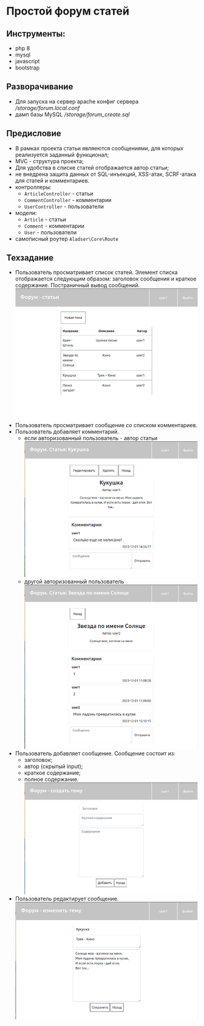 # Простой форум статей

## Инструменты:
- php 8
- mysql
- javascript
- bootstrap

## Разворачивание
- Для запуска на сервер apache конфиг сервера */storage/forum.local.conf*
- дамп базы MySQL */storage/forum_create.sql*

## Предисловие
* В рамках проекта статьи являеются сообщениями, для которых реализуется заданный функционал;
* MVC - структура проекта;
* Для удобства в списке статей отображается автор статьи;
* не внедрена защита данных от SQL-инъекций, XSS-атак, SCRF-атака для статей и комментариев.
* контроллеры:
    + ``ArticleController`` - статьи
    + ``CommentController`` - комментарии
    + ``UserController`` - пользователи
* модели:
    + ``Article`` - статьи
    + ``Comment`` - комментарии
    + ``User`` - пользователи
* самописный роутер ``Aladser\Core\Route``

## Техзадание
+ Пользователь просматривает список статей. Элемент списка отображается
следующим образом: заголовок сообщения и краткое содержание. Постраничный вывод сообщений.
![список статей](/storage/images/articles.png)
+ Пользователь просматривает сообщение со списком комментариев.
+ Пользователь добавляет комментарий.
    * если авторизованный пользователь - автор статьи
![список статей](/storage/images/show%20my.png)
    * другой авторизованный пользователь
![список статей](/storage/images/show.png)
+ Пользователь добавляет сообщение. Сообщение состоит из:
    * заголовок;
    * автор (скрытый input);
    * краткое содержание;
    * полное содержание.
![список статей](/storage/images/create.png)
+ Пользователь редактирует сообщение.
![список статей](/storage/images/edit.png)
